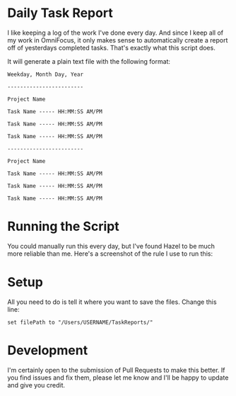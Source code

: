 # Daily Task Report

I like keeping a log of the work I've done every day. And since I keep all of my work in OmniFocus, it only makes sense to automatically create a report off of yesterdays completed tasks. That's exactly what this script does.

It will generate a plain text file with the following format:

`Weekday, Month Day, Year`

`------------------------`

`Project Name`

`Task Name ----- HH:MM:SS AM/PM`

`Task Name ----- HH:MM:SS AM/PM`

`Task Name ----- HH:MM:SS AM/PM`

`------------------------`

`Project Name`

`Task Name ----- HH:MM:SS AM/PM`

`Task Name ----- HH:MM:SS AM/PM`

`Task Name ----- HH:MM:SS AM/PM`

# Running the Script

You could manually run this every day, but I've found Hazel to be much more reliable than me. Here's a screenshot of the rule I use to run this:

# Setup

All you need to do is tell it where you want to save the files. Change this line:

`set filePath to "/Users/USERNAME/TaskReports/"`

# Development

I'm certainly open to the submission of Pull Requests to make this better. If you find issues and fix them, please let me know and I'll be happy to update and give you credit.